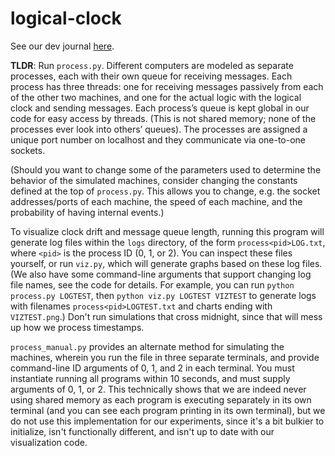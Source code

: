 # logical-clock

See our dev journal [here](https://docs.google.com/document/d/1EttB9NQpdAs-8JYJrimdUx13MBAETeq7eEAiZ5RocEs/edit?usp=sharing).

**TLDR**: Run `process.py`. Different computers are modeled as separate processes, each with their own queue for receiving messages. Each process has three threads: one for receiving messages passively from each of the other two machines, and one for the actual logic with the logical clock and sending messages. Each process’s queue is kept global in our code for easy access by threads. (This is not shared memory; none of the processes ever look into others’ queues). The processes are assigned a unique port number on localhost and they communicate via one-to-one sockets.

(Should you want to change some of the parameters used to determine the behavior of the simulated machines, consider changing the constants defined at the top of `process.py`. This allows you to change, e.g. the socket addresses/ports of each machine, the speed of each machine, and the probability of having internal events.)

To visualize clock drift and message queue length, running this program will generate log files within the `logs` directory, of the form `process<pid>LOG.txt`, where `<pid>` is the process ID (0, 1, or 2). You can inspect these files yourself, or run `viz.py`, which will generate graphs based on these log files. (We also have some command-line arguments that support changing log file names, see the code for details. For example, you can run `python process.py LOGTEST`, then `python viz.py LOGTEST VIZTEST` to generate logs with filenames `process<pid>LOGTEST.txt` and charts ending with `VIZTEST.png`.) Don't run simulations that cross midnight, since that will mess up how we process timestamps.

`process_manual.py` provides an alternate method for simulating the machines, wherein you run the file in three separate terminals, and provide command-line ID arguments of 0, 1, and 2 in each terminal. You must instantiate running all programs within 10 seconds, and must supply arguments of 0, 1, or 2. This technically shows that we are indeed never using shared memory as each program is executing separately in its own terminal (and you can see each program printing in its own terminal), but we do not use this implementation for our experiments, since it's a bit bulkier to initialize, isn't functionally different, and isn't up to date with our visualization code.
